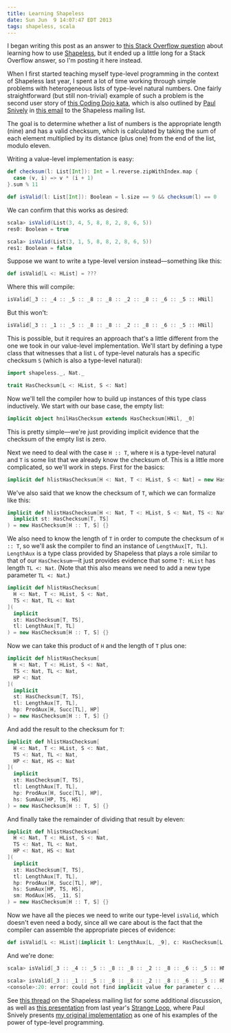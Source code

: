 ```yaml
---
title: Learning Shapeless
date: Sun Jun  9 14:07:47 EDT 2013
tags: shapeless, scala
---
```


I began writing this post as an answer to [this Stack Overflow question](https://stackoverflow.com/q/17009675/334519) about
learning how to use [Shapeless](https://github.com/milessabin/shapeless),
but it ended up a little long for a Stack Overflow answer, so I'm posting it here instead.

When I first started teaching myself type-level programming in the context of Shapeless last year,
I spent a lot of time working through simple problems with heterogeneous lists of type-level natural numbers.
One fairly straightforward (but still non-trivial)
example of such a problem is the second user story of [this Coding Dojo kata](http://codingdojo.org/cgi-bin/wiki.pl?KataBankOCR),
which is also outlined by [Paul Snively](https://twitter.com/psnively) in
[this email](https://groups.google.com/forum/#!msg/shapeless-dev/Q0VezBW2bhQ/RKF6uGljwroJ) to the Shapeless mailing list.

The goal is to determine whether a list of numbers is the appropriate length (nine) and has a valid checksum, which is calculated by taking the sum of each element multiplied by its distance (plus one) from the end of the list, modulo eleven.

<!-- MORE -->

Writing a value-level implementation is easy:

``` scala
def checksum(l: List[Int]): Int = l.reverse.zipWithIndex.map {
  case (v, i) => v * (i + 1)
}.sum % 11

def isValid(l: List[Int]): Boolean = l.size == 9 && checksum(l) == 0
```

We can confirm that this works as desired:

``` scala
scala> isValid(List(3, 4, 5, 8, 8, 2, 8, 6, 5))
res0: Boolean = true

scala> isValid(List(3, 1, 5, 8, 8, 2, 8, 6, 5))
res1: Boolean = false
```

Suppose we want to write a type-level version instead—something like this:

``` scala
def isValid[L <: HList] = ???
```

Where this will compile:

``` scala
isValid[_3 :: _4 :: _5 :: _8 :: _8 :: _2 :: _8 :: _6 :: _5 :: HNil]
```

But this won't:

``` scala
isValid[_3 :: _1 :: _5 :: _8 :: _8 :: _2 :: _8 :: _6 :: _5 :: HNil]
```

This is possible, but it requires an approach that's a little different from the one we took in our value-level implementation.
We'll start by defining a type class that witnesses that a list `L` of type-level naturals has a specific checksum `S` (which is also a type-level natural):

``` scala
import shapeless._, Nat._

trait HasChecksum[L <: HList, S <: Nat]
```

Now we'll tell the compiler how to build up instances of this type class inductively. We start with our base case, the empty list:

``` scala
implicit object hnilHasChecksum extends HasChecksum[HNil, _0]
```

This is pretty simple—we're just providing implicit evidence that the checksum of the empty list is zero.

Next we need to deal with the case `H :: T`, where `H` is a type-level natural and `T` is some list that we already know the checksum of. This is a little more complicated, so we'll work in steps. First for the basics:

``` scala
implicit def hlistHasChecksum[H <: Nat, T <: HList, S <: Nat] = new HasChecksum[H :: T, S] {}
```

We've also said that we know the checksum of `T`, which we can formalize like this:

``` scala
implicit def hlistHasChecksum[H <: Nat, T <: HList, S <: Nat, TS <: Nat](
  implicit st: HasChecksum[T, TS]
) = new HasChecksum[H :: T, S] {}
```

We also need to know the length of `T` in order to compute the checksum of `H :: T`,
so we'll ask the compiler to find an instance of `LengthAux[T, TL]`.
`LengthAux` is a type class provided by Shapeless that plays a role similar
to that of our `HasChecksum`—it just provides evidence that some `T: HList`
has length `TL <: Nat`.
(Note that this also means we need to add a new type parameter `TL <: Nat`.)

``` scala
implicit def hlistHasChecksum[
  H <: Nat, T <: HList, S <: Nat,
  TS <: Nat, TL <: Nat
](
  implicit
  st: HasChecksum[T, TS],
  tl: LengthAux[T, TL]
) = new HasChecksum[H :: T, S] {}
```

Now we can take this product of `H` and the length of `T` plus one:

``` scala
implicit def hlistHasChecksum[
  H <: Nat, T <: HList, S <: Nat,
  TS <: Nat, TL <: Nat,
  HP <: Nat
](
  implicit
  st: HasChecksum[T, TS],
  tl: LengthAux[T, TL],
  hp: ProdAux[H, Succ[TL], HP]
) = new HasChecksum[H :: T, S] {}
```

And add the result to the checksum for `T`:

``` scala
implicit def hlistHasChecksum[
  H <: Nat, T <: HList, S <: Nat,
  TS <: Nat, TL <: Nat,
  HP <: Nat, HS <: Nat
](
  implicit
  st: HasChecksum[T, TS],
  tl: LengthAux[T, TL],
  hp: ProdAux[H, Succ[TL], HP],
  hs: SumAux[HP, TS, HS]
) = new HasChecksum[H :: T, S] {}
```

And finally take the remainder of dividing that result by eleven:

``` scala
implicit def hlistHasChecksum[
  H <: Nat, T <: HList, S <: Nat,
  TS <: Nat, TL <: Nat,
  HP <: Nat, HS <: Nat
](
  implicit
  st: HasChecksum[T, TS],
  tl: LengthAux[T, TL],
  hp: ProdAux[H, Succ[TL], HP],
  hs: SumAux[HP, TS, HS],
  sm: ModAux[HS, _11, S]
) = new HasChecksum[H :: T, S] {}
```

Now we have all the pieces we need to write our type-level `isValid`,
which doesn't even need a body, since all we care about is the fact that the
compiler can assemble the appropriate pieces of evidence:

``` scala
def isValid[L <: HList](implicit l: LengthAux[L, _9], c: HasChecksum[L, _0]) = ()
```
 
And we're done:

``` scala
scala> isValid[_3 :: _4 :: _5 :: _8 :: _8 :: _2 :: _8 :: _6 :: _5 :: HNil]

scala> isValid[_3 :: _1 :: _5 :: _8 :: _8 :: _2 :: _8 :: _6 :: _5 :: HNil]
<console>:20: error: could not find implicit value for parameter c ...
```

See [this thread](https://groups.google.com/d/msg/shapeless-dev/Q0VezBW2bhQ/4E6GjYQcKhkJ)
on the Shapeless mailing list for some additional discussion,
as well as [this presentation](http://www.infoq.com/presentations/Types-Tests)
from last year's [Strange Loop](https://thestrangeloop.com/),
where Paul Snively presents [my original implementation](https://gist.github.com/travisbrown/3763016) as one of his examples of the power of type-level programming.

